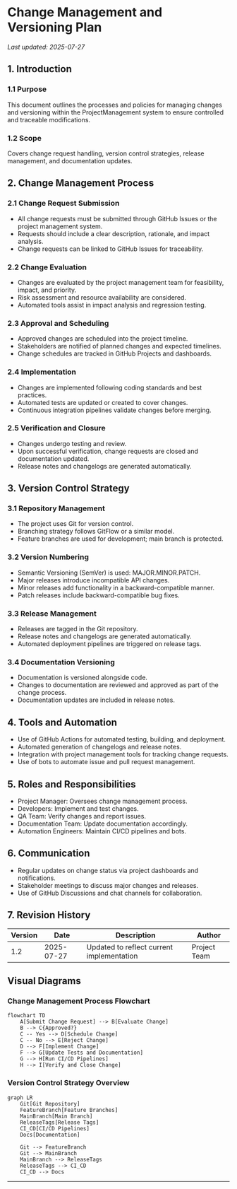 # Change Management and Versioning Plan

*Last updated: 2025-07-27*

## 1. Introduction

### 1.1 Purpose
This document outlines the processes and policies for managing changes and versioning within the ProjectManagement system to ensure controlled and traceable modifications.

### 1.2 Scope
Covers change request handling, version control strategies, release management, and documentation updates.

## 2. Change Management Process

### 2.1 Change Request Submission
- All change requests must be submitted through GitHub Issues or the project management system.
- Requests should include a clear description, rationale, and impact analysis.
- Change requests can be linked to GitHub Issues for traceability.

### 2.2 Change Evaluation
- Changes are evaluated by the project management team for feasibility, impact, and priority.
- Risk assessment and resource availability are considered.
- Automated tools assist in impact analysis and regression testing.

### 2.3 Approval and Scheduling
- Approved changes are scheduled into the project timeline.
- Stakeholders are notified of planned changes and expected timelines.
- Change schedules are tracked in GitHub Projects and dashboards.

### 2.4 Implementation
- Changes are implemented following coding standards and best practices.
- Automated tests are updated or created to cover changes.
- Continuous integration pipelines validate changes before merging.

### 2.5 Verification and Closure
- Changes undergo testing and review.
- Upon successful verification, change requests are closed and documentation updated.
- Release notes and changelogs are generated automatically.

## 3. Version Control Strategy

### 3.1 Repository Management
- The project uses Git for version control.
- Branching strategy follows GitFlow or a similar model.
- Feature branches are used for development; main branch is protected.

### 3.2 Version Numbering
- Semantic Versioning (SemVer) is used: MAJOR.MINOR.PATCH.
- Major releases introduce incompatible API changes.
- Minor releases add functionality in a backward-compatible manner.
- Patch releases include backward-compatible bug fixes.

### 3.3 Release Management
- Releases are tagged in the Git repository.
- Release notes and changelogs are generated automatically.
- Automated deployment pipelines are triggered on release tags.

### 3.4 Documentation Versioning
- Documentation is versioned alongside code.
- Changes to documentation are reviewed and approved as part of the change process.
- Documentation updates are included in release notes.

## 4. Tools and Automation

- Use of GitHub Actions for automated testing, building, and deployment.
- Automated generation of changelogs and release notes.
- Integration with project management tools for tracking change requests.
- Use of bots to automate issue and pull request management.

## 5. Roles and Responsibilities

- Project Manager: Oversees change management process.
- Developers: Implement and test changes.
- QA Team: Verify changes and report issues.
- Documentation Team: Update documentation accordingly.
- Automation Engineers: Maintain CI/CD pipelines and bots.

## 6. Communication

- Regular updates on change status via project dashboards and notifications.
- Stakeholder meetings to discuss major changes and releases.
- Use of GitHub Discussions and chat channels for collaboration.

## 7. Revision History

| Version | Date       | Description               | Author       |
|---------|------------|---------------------------|--------------|
| 1.2     | 2025-07-27 | Updated to reflect current implementation | Project Team |

## Visual Diagrams

### Change Management Process Flowchart

```mermaid
flowchart TD
    A[Submit Change Request] --> B[Evaluate Change]
    B --> C{Approved?}
    C -- Yes --> D[Schedule Change]
    C -- No --> E[Reject Change]
    D --> F[Implement Change]
    F --> G[Update Tests and Documentation]
    G --> H[Run CI/CD Pipelines]
    H --> I[Verify and Close Change]
```

### Version Control Strategy Overview

```mermaid
graph LR
    Git[Git Repository]
    FeatureBranch[Feature Branches]
    MainBranch[Main Branch]
    ReleaseTags[Release Tags]
    CI_CD[CI/CD Pipelines]
    Docs[Documentation]

    Git --> FeatureBranch
    Git --> MainBranch
    MainBranch --> ReleaseTags
    ReleaseTags --> CI_CD
    CI_CD --> Docs
```

---
